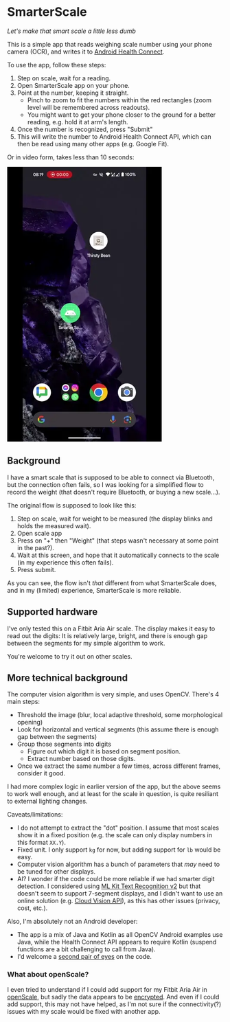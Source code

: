 # SmarterScale

*Let's make that smart scale a little less dumb*

This is a simple app that reads weighing scale number using your phone camera (OCR), and writes it to [Android Health Connect](https://health.google/health-connect-android/).

To use the app, follow these steps:
 1. Step on scale, wait for a reading.
 2. Open SmarterScale app on your phone.
 3. Point at the number, keeping it straight.
    - Pinch to zoom to fit the numbers within the red rectangles (zoom level will be remembered across readouts).
    - You might want to get your phone closer to the ground for a better reading, e.g. hold it at arm's length.
 5. Once the number is recognized, press "Submit"
 6. This will write the number to Android Health Connect API, which can then be read using many other apps (e.g. Google Fit).

Or in video form, takes less than 10 seconds:

![video](docs/sample-flow.webp)

## Background

I have a smart scale that is supposed to be able to connect via Bluetooth, but the connection often fails,
so I was looking for a simplified flow to record the weight (that doesn't require Bluetooth, or buying
a new scale...).

The original flow is supposed to look like this:
 1. Step on scale, wait for weight to be measured (the display blinks and holds the measured wait).
 2. Open scale app
 3. Press on "+" then "Weight" (that steps wasn't necessary at some point in the past?).
 4. Wait at this screen, and hope that it automatically connects to the scale (in my experience this often fails).
 5. Press submit.

As you can see, the flow isn't _that_ different from what SmarterScale does, and in my (limited) experience, SmarterScale is more reliable.

## Supported hardware

I've only tested this on a Fitbit Aria Air scale. The display makes it easy to read out the
digits: It is relatively large, bright, and there is enough gap between the segments for
my simple algorithm to work.

You're welcome to try it out on other scales.

## More technical background

The computer vision algorithm is very simple, and uses OpenCV. There's 4 main steps:
 - Threshold the image (blur, local adaptive threshold, some morphological opening)
 - Look for horizontal and vertical segments (this assume there is enough gap between the segments)
 - Group those segments into digits
   - Figure out which digit it is based on segment position.
   - Extract number based on those digits.
 - Once we extract the same number a few times, across different frames, consider it good.

I had more complex logic in earlier version of the app, but the above seems to work well enough,
and at least for the scale in question, is quite resiliant to external lighting changes.

Caveats/limitations:
 - I do not attempt to extract the "dot" position. I assume that most scales show it in a fixed position
(e.g. the scale can only display numbers in this format `XX.Y`).
 - Fixed unit. I only support `kg` for now, but adding support for `lb` would be easy.
 - Computer vision algorithm has a bunch of parameters that _may_ need to be tuned for
   other displays.
 - AI? I wonder if the code could be more reliable if we had smarter digit detection.
   I considered using [ML Kit Text Recognition v2](https://developers.google.com/ml-kit/vision/text-recognition/v2)
   but that doesn't seem to support 7-segment displays, and I didn't want to use an online
   solution (e.g. [Cloud Vision API](https://cloud.google.com/vision/docs/ocr)), as this
   has other issues (privacy, cost, etc.).

Also, I'm absolutely not an Android developer:
 - The app is a mix of Java and Kotlin as all OpenCV Android examples use Java, while the Health
   Connect API appears to require Kotlin (suspend functions are a bit challenging to call from Java).
 - I'd welcome a [second pair of eyes](https://www.osnews.com/story/19266/wtfsm/) on the code.

### What about openScale?

I even tried to understand if I could add support for my Fitbit Aria Air in
[openScale](https://github.com/oliexdev/openScale), but sadly the data appears to be
[encrypted](https://github.com/oliexdev/openScale/issues/1105). And even if I could add support,
this may not have helped, as I'm not sure if the connectivity(?) issues with my scale
would be fixed with another app.
